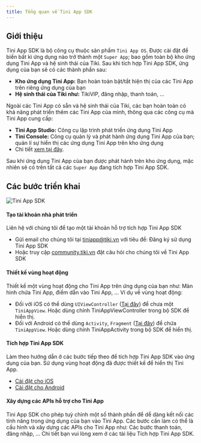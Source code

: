 ```yaml
---
title: Tổng quan về Tini App SDK
---
```


<!-- <img src="/img/TiniApp_Development_to_End_users_diagram.png" width="700px" alt="Tini App SDK"/> -->
<!-- <iframe src="https://www.figma.com/proto/LsVCqpM9LO2lLUVzOb8JXC/Tiki-VIP?node-id=246%3A154483&sc[…]g=scale-down&page-id=1%3A4&starting-point-node-id=246%3A154483"  width={320} height={480}/> -->

## Giới thiệu



Tini App SDK là bộ công cụ thuộc sản phẩm `Tini App OS`. Được cài đặt để biến bất kì ứng dụng nào trở thành một `Super App`; bao gồm toàn bộ kho ứng dụng Tini App và hệ sinh thái của Tiki. Sau khi tích hợp Tini App SDK, ứng dụng của bạn sẽ có các thành phần sau:

- **Kho ứng dụng Tini App:** Bạn hoàn toàn bật/tắt hiện thị của các Tini App trên riêng ứng dụng của bạn
- **Hệ sinh thái của Tiki như:** TikiVIP, đăng nhập, thanh toán, ...

Ngoài các Tini App có sẵn và hệ sinh thái của Tiki, các bạn hoàn toàn có khả năng phát triển thêm các Tini App của mình, thông qua các công cụ mà Tini App cung cấp:

- **Tini App Studio:** Công cụ lập trình phát triển ứng dụng Tini App
- **Tini Console:** Công cụ quản lý và phát hành ứng dụng Tini App của bạn; quản lí sự hiển thị các ứng dụng Tini App trên kho ứng dụng
- Chi tiết [xem tại đây](https://developers.tiki.vn/docs/development/studio/overview).

Sau khi ứng dụng Tini App của bạn được phát hành trên kho ứng dụng, mặc nhiên sẽ có trên tất cả các `Super App` đang tích hợp Tini App SDK.

## Các bước triển khai

<img src="/img/sdk/tini-app-sdk-step.png"  alt="Tini App SDK"/>

#### Tạo tài khoản nhà phát triển

Liên hệ với chúng tôi để tạo một tài khoản hỗ trợ tích hợp Tini App SDK

- Gửi email cho chúng tôi tại tiniapp@tiki.vn với tiêu đề: Đăng ký sử dụng Tini App SDK
- Hoặc truy cập [community.tiki.vn](https://community.tiki.vn) đặt câu hỏi cho chúng tôi về Tini App SDK

#### Thiết kế vùng hoạt động

Thiết kế một vùng hoạt động cho Tini App trên ứng dụng của bạn như: Màn hình chứa Tini App, điểm dẫn vào Tini App, ... Ví dụ về vùng hoạt động:

- Đối với iOS có thể dùng `UIViewController` ([Tại đây](https://developer.apple.com/documentation/uikit/uiviewcontroller)) để chưa một `TiniAppView`. Hoặc dùng chính TiniAppViewController trong bộ SDK để hiển thị.
- Đối với Android có thể dùng `Activity`, `Fragment` ([Tại đây](https://developer.android.com/reference/android/app/Activity)) để chứa `TiniAppView`. Hoặc dùng chính TiniAppActivity trong bộ SDK để hiển thị.

#### Tích hợp Tini App SDK

Làm theo hướng dẫn ở các bước tiếp theo để tích hợp Tini App SDK vào ứng dụng của bạn. Sử dụng vùng hoạt động đã được thiết kế để hiển thị Tini App.

- [Cài đặt cho iOS](/docs/sdk/setup-for-ios)
- [Cài đặt cho Android](/docs/sdk/setup-for-android)
<!-- - [Cài đặt cho React-Native](/docs/sdk/setup-for-react-native) -->

#### Xây dựng các APIs hỗ trợ cho Tini App

Tini App SDK cho phép tuỳ chỉnh một số thành phần để dễ dàng kết nối các tính năng trong ứng dụng của bạn vào Tini App. Các bước cần làm có thể là cấu hình và xây dựng các APIs cho Tini App như: Các bước thanh toán, đăng nhập, ... Chi tiết bạn vui lòng xem ở các tài liệu Tích hợp Tini App SDK.

